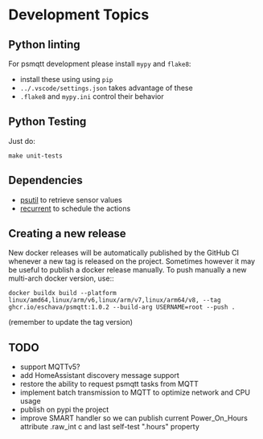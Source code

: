 # Development Topics

## Python linting

For psmqtt development please install `mypy` and `flake8`:

* install these using using `pip`
* `../.vscode/settings.json` takes advantage of these
* `.flake8` and `mypy.ini` control their behavior

## Python Testing

Just do:

```
make unit-tests
```

## Dependencies

* [psutil](https://psutil.readthedocs.io/en/latest/) to retrieve sensor values
* [recurrent](https://github.com/kvh/recurrent) to schedule the actions

## Creating a new release

New docker releases will be automatically published by the GitHub CI whenever a new tag is released on the project.
Sometimes however it may be useful to publish a docker release manually.
To push manually a new multi-arch docker version, use::

```
docker buildx build --platform linux/amd64,linux/arm/v6,linux/arm/v7,linux/arm64/v8, --tag ghcr.io/eschava/psmqtt:1.0.2 --build-arg USERNAME=root --push .
```

(remember to update the tag version)


## TODO

* support MQTTv5?
* add HomeAssistant discovery message support
* restore the ability to request psmqtt tasks from MQTT
* implement batch transmission to MQTT to optimize network and CPU usage
* publish on pypi the project
* improve SMART handler so we can publish current Power_On_Hours attribute .raw_int c and last self-test ".hours" property
